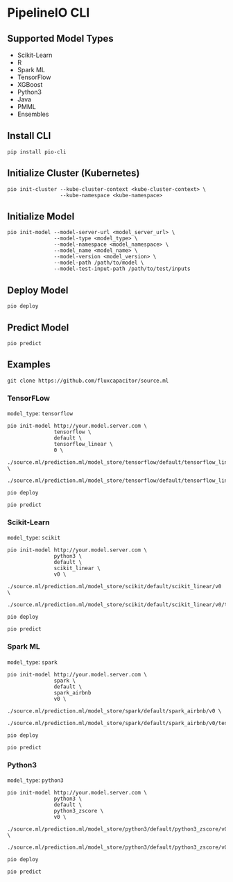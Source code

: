 # PipelineIO CLI

## Supported Model Types
* Scikit-Learn
* R
* Spark ML
* TensorFlow
* XGBoost
* Python3
* Java
* PMML
* Ensembles

## Install CLI
```
pip install pio-cli
```

## Initialize Cluster (Kubernetes)
```
pio init-cluster --kube-cluster-context <kube-cluster-context> \
                 --kube-namespace <kube-namespace>
```

## Initialize Model 
```
pio init-model --model-server-url <model_server_url> \
               --model-type <model_type> \
               --model-namespace <model_namespace> \
               --model_name <model_name> \
               --model-version <model_version> \
               --model-path /path/to/model \
               --model-test-input-path /path/to/test/inputs
```

## Deploy Model 
```
pio deploy
```

## Predict Model
```
pio predict
```

## Examples
```
git clone https://github.com/fluxcapacitor/source.ml
```

### TensorFLow
`model_type`: `tensorflow`
```
pio init-model http://your.model.server.com \
               tensorflow \
               default \
               tensorflow_linear \
               0 \
               ./source.ml/prediction.ml/model_store/tensorflow/default/tensorflow_linear/0 \
               ./source.ml/prediction.ml/model_store/tensorflow/default/tensorflow_linear/0/test_inputs.txt

pio deploy

pio predict
```

### Scikit-Learn
`model_type`: `scikit`
```
pio init-model http://your.model.server.com \
               python3 \
               default \
               scikit_linear \
               v0 \
               ./source.ml/prediction.ml/model_store/scikit/default/scikit_linear/v0 \
               ./source.ml/prediction.ml/model_store/scikit/default/scikit_linear/v0/test_inputs.txt

pio deploy

pio predict
```

### Spark ML
`model_type`: `spark`
```
pio init-model http://your.model.server.com \
               spark \
               default \
               spark_airbnb 
               v0 \
               ./source.ml/prediction.ml/model_store/spark/default/spark_airbnb/v0 \
               ./source.ml/prediction.ml/model_store/spark/default/spark_airbnb/v0/test_inputs.txt

pio deploy

pio predict
```


### Python3
`model_type`: `python3`
```
pio init-model http://your.model.server.com \
               python3 \
               default \
               python3_zscore \
               v0 \
               ./source.ml/prediction.ml/model_store/python3/default/python3_zscore/v0 \
               ./source.ml/prediction.ml/model_store/python3/default/python3_zscore/v0/test_inputs.txt

pio deploy

pio predict
```
